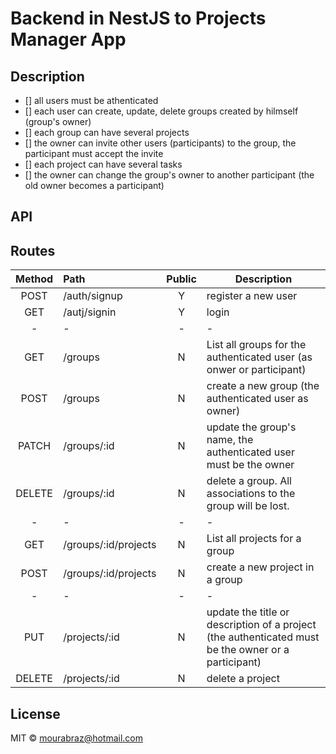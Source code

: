 # Backend in NestJS to Projects Manager App

## Description

- [] all users must be athenticated
- [] each user can create, update, delete groups created by hilmself (group's owner)
- [] each group can have several projects
- [] the owner can invite other users (participants) to the group, the participant must accept the invite
- [] each project can have several tasks
- [] the owner can change the group's owner to another participant (the old owner becomes a participant)

## API

## Routes

| Method | Path                 | Public | Description                                                                                         |
| :----: | :------------------- | :----: | --------------------------------------------------------------------------------------------------- |
|  POST  | /auth/signup         |   Y    | register a new user                                                                                 |
|  GET   | /autj/signin         |   Y    | login                                                                                               |
|   -    | -                    |   -    | -                                                                                                   |
|  GET   | /groups              |   N    | List all groups for the authenticated user (as onwer or participant)                                |
|  POST  | /groups              |   N    | create a new group (the authenticated user as owner)                                                |
| PATCH  | /groups/:id          |   N    | update the group's name, the authenticated user must be the owner                                   |
| DELETE | /groups/:id          |   N    | delete a group. All associations to the group will be lost.                                         |
|   -    | -                    |   -    | -                                                                                                   |
|  GET   | /groups/:id/projects |   N    | List all projects for a group                                                                       |
|  POST  | /groups/:id/projects |   N    | create a new project in a group                                                                     |
|   -    | -                    |   -    | -                                                                                                   |
|  PUT   | /projects/:id        |   N    | update the title or description of a project (the authenticated must be the owner or a participant) |
| DELETE | /projects/:id        |   N    | delete a project                                                                                    |

## License

MIT © mourabraz@hotmail.com
